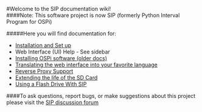 #Welcome to the SIP documentation wiki!  
####Note: This software project is now SIP (formerly Python Interval Program for OSPi)

#####Here you will find documentation for:
- [Installation and Set up](\Installation)
- Web Interface (UI) Help - See sidebar
- [Installing OSPi software (older docs)](http://rayshobby.net/mediawiki/index.php/Python_Interval_Program_for_OSPi)
- [Translating the web interface into your favorite language](\Translation-doc)
- [Reverse Proxy Support](\Reverse-proxy)
- [Extending the life of the SD Card](\SD-card-life)
- [Using a Flash Drive With SIP](\flashdrive)

####To ask questions, report bugs, or make suggestions about this project please visit the [SIP discussion forum](http://nosack.com/sipforum)